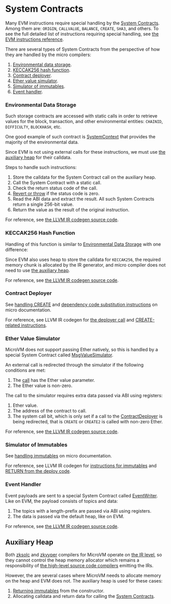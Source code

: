 # System Contracts

Many EVM instructions require special handling by the
[System Contracts](https://micro.micro.io/docs/reference/architecture/system-contracts.html). Among them are: `ORIGIN`,
`CALLVALUE`, `BALANCE`, `CREATE`, `SHA3`, and others. To see the full detailed list of instructions requiring special
handling, see
[the EVM instructions reference](https://github.com/code-423n4/2023-10-micro/blob/main/docs/VM%20Section/How%20compiler%20works/instructions/evm).

There are several types of System Contracts from the perspective of how they are handled by the micro compilers:

1. [Environmental data storage](#environmental-data-storage).
2. [KECCAK256 hash function](#keccak256-hash-function).
3. [Contract deployer](#contract-deployer).
4. [Ether value simulator](#ether-value-simulator).
5. [Simulator of immutables](#simulator-of-immutables).
6. [Event handler](#event-handler).

### Environmental Data Storage

Such storage contracts are accessed with static calls in order to retrieve values for the block, transaction, and other
environmental entities: `CHAINID`, `DIFFICULTY`, `BLOCKHASH`, etc.

One good example of such contract is
[SystemContext](https://github.com/tidalchain/micro-system-contracts/blob/main/contracts/SystemContext.sol) that
provides the majority of the environmental data.

Since EVM is not using external calls for these instructions, we must use [the auxiliary heap](#auxiliary-heap) for
their calldata.

Steps to handle such instructions:

1. Store the calldata for the System Contract call on the auxiliary heap.
2. Call the System Contract with a static call.
3. Check the return status code of the call.
4. [Revert or throw](https://github.com/code-423n4/2023-10-micro/blob/main/docs/VM%20Section/How%20compiler%20works/exception_handling.md)
   if the status code is zero.
5. Read the ABI data and extract the result. All such System Contracts return a single 256-bit value.
6. Return the value as the result of the original instruction.

For reference, see
[the LLVM IR codegen source code](https://github.com/tidalchain/micro-compiler-llvm-context/blob/main/src/microvm/context/function/runtime/system_request.rs).

### KECCAK256 Hash Function

Handling of this function is similar to [Environmental Data Storage](#environmental-data-storage) with one difference:

Since EVM also uses heap to store the calldata for `KECCAK256`, the required memory chunk is allocated by the IR
generator, and micro compiler does not need to use [the auxiliary heap](#auxiliary-heap).

For reference, see
[the LLVM IR codegen source code](https://github.com/tidalchain/micro-compiler-llvm-context/blob/main/src/microvm/context/function/runtime/keccak256.rs).

### Contract Deployer

See [handling CREATE](https://micro.micro.io/docs/reference/architecture/differences-with-ethereum.html#create-create2)
and
[dependency code substitution instructions](https://micro.micro.io/docs/reference/architecture/differences-with-ethereum.html#datasize-dataoffset-datacopy)
on micro documentation.

For reference, see LLVM IR codegen for
[the deployer call](https://github.com/tidalchain/micro-compiler-llvm-context/blob/main/src/microvm/context/function/runtime/deployer_call.rs)
and
[CREATE-related instructions](https://github.com/tidalchain/micro-compiler-llvm-context/blob/main/src/microvm/evm/create.rs).

### Ether Value Simulator

MicroVM does not support passing Ether natively, so this is handled by a special System Contract called
[MsgValueSimulator](https://github.com/tidalchain/micro-system-contracts/blob/main/contracts/MsgValueSimulator.sol).

An external call is redirected through the simulator if the following conditions are met:

1. The
   [call](https://github.com/code-423n4/2023-10-micro/blob/main/docs/VM%20Section/How%20compiler%20works/instructions/evm/call.md)
   has the Ether value parameter.
2. The Ether value is non-zero.

The call to the simulator requires extra data passed via ABI using registers:

1. Ether value.
2. The address of the contract to call.
3. The system call bit, which is only set if a call to the [ContractDeployer](#contract-deployer) is being redirected,
   that is `CREATE` or `CREATE2` is called with non-zero Ether.

For reference, see
[the LLVM IR codegen source code](https://github.com/tidalchain/micro-compiler-llvm-context/blob/main/src/microvm/evm/call.rs#L530).

### Simulator of Immutables

See
[handling immutables](https://micro.micro.io/docs/reference/architecture/differences-with-ethereum.html#setimmutable-loadimmutable)
on micro documentation.

For reference, see LLVM IR codegen for
[instructions for immutables](https://github.com/tidalchain/micro-compiler-llvm-context/blob/main/src/microvm/evm/immutable.rs)
and
[RETURN from the deploy code](https://github.com/tidalchain/micro-compiler-llvm-context/blob/main/src/microvm/evm/return.rs#L28).

### Event Handler

Event payloads are sent to a special System Contract called
[EventWriter](https://github.com/code-423n4/2023-10-micro/blob/main/code/system-contracts/contracts/EventWriter.yul).
Like on EVM, the payload consists of topics and data:

1. The topics with a length-prefix are passed via ABI using registers.
2. The data is passed via the default heap, like on EVM.

For reference, see
[the LLVM IR codegen source code](https://github.com/tidalchain/micro-compiler-llvm-context/blob/main/src/microvm/evm/event.rs).

## Auxiliary Heap

Both [zksolc](https://micro.micro.io/docs/tools/compiler-toolchain/solidity.html) and
[zkvyper](https://micro.micro.io/docs/tools/compiler-toolchain/vyper.html) compilers for MicroVM operate on
[the IR level](https://micro.micro.io/docs/tools/compiler-toolchain/overview.html#ir-compilers), so they cannot control
the heap memory allocator which remains a responsibility of
[the high-level source code compilers](https://micro.micro.io/docs/tools/compiler-toolchain/overview.html#high-level-source-code-compilers)
emitting the IRs.

However, the are several cases where MicroVM needs to allocate memory on the heap and EVM does not. The auxiliary heap
is used for these cases:

1. [Returning immutables](https://micro.micro.io/docs/reference/architecture/differences-with-ethereum.html#setimmutable-loadimmutable)
   from the constructor.
2. Allocating calldata and return data for calling the
   [System Contracts](https://micro.micro.io/docs/reference/architecture/system-contracts.html).
